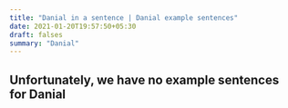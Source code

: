 ```yaml
---
title: "Danial in a sentence | Danial example sentences"
date: 2021-01-20T19:57:50+05:30
draft: falses
summary: "Danial"
---
```

## Unfortunately, we have no example sentences for Danial                 
